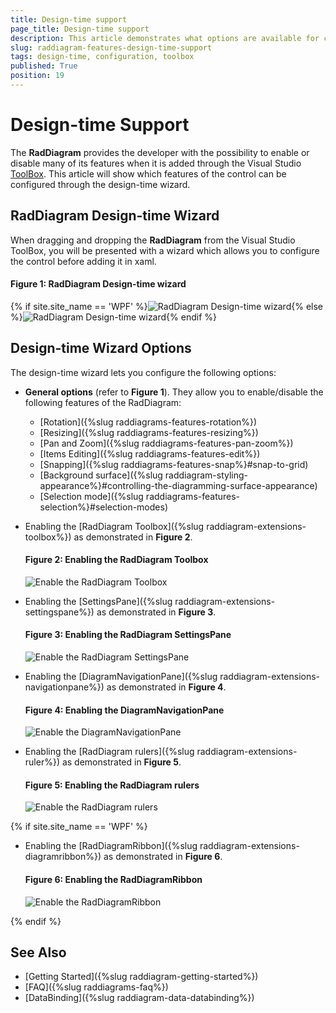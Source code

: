 ```yaml
---
title: Design-time support
page_title: Design-time support
description: This article demonstrates what options are available for configuring the RadDiagram during design-time.
slug: raddiagram-features-design-time-support
tags: design-time, configuration, toolbox
published: True
position: 19
---
```


# Design-time Support

The __RadDiagram__ provides the developer with the possibility to enable or disable many of its features when it is added through the Visual Studio [ToolBox](https://docs.microsoft.com/en-us/visualstudio/ide/reference/toolbox?view=vs-2017). This article will show which features of the control can be configured through the design-time wizard.

## RadDiagram Design-time Wizard

When dragging and dropping the __RadDiagram__ from the Visual Studio ToolBox, you will be presented with a wizard which allows you to configure the control before adding it in xaml.

#### __Figure 1: RadDiagram Design-time wizard__
{% if site.site_name == 'WPF' %}![RadDiagram Design-time wizard](images/DiagramDesignWizardGeneralOptions.png){% else %}![RadDiagram Design-time wizard](images/DiagramDesignWizardGeneralOptions_SL.png){% endif %}

## Design-time Wizard Options

The design-time wizard lets you configure the following options: 

* __General options__ (refer to __Figure 1__). They allow you to enable/disable the following features of the RadDiagram:
    * [Rotation]({%slug raddiagrams-features-rotation%}) 
    * [Resizing]({%slug raddiagrams-features-resizing%})
    * [Pan and Zoom]({%slug raddiagrams-features-pan-zoom%})
    * [Items Editing]({%slug raddiagrams-features-edit%})
    * [Snapping]({%slug raddiagrams-features-snap%}#snap-to-grid)
    * [Background surface]({%slug raddiagram-styling-appearance%}#controlling-the-diagramming-surface-appearance)
    * [Selection mode]({%slug raddiagrams-features-selection%}#selection-modes)

* Enabling the [RadDiagram Toolbox]({%slug raddiagram-extensions-toolbox%}) as demonstrated in __Figure 2__.

    #### __Figure 2: Enabling the RadDiagram Toolbox__
    ![Enable the RadDiagram Toolbox](images/DiagramDesignWizardToolBox.png)

* Enabling the [SettingsPane]({%slug raddiagram-extensions-settingspane%}) as demonstrated in __Figure 3__.

    #### __Figure 3: Enabling the RadDiagram SettingsPane__
    ![Enable the RadDiagram SettingsPane](images/DiagramDesignWizardSettingsPane.png)

* Enabling the [DiagramNavigationPane]({%slug raddiagram-extensions-navigationpane%}) as demonstrated in __Figure 4__.

    #### __Figure 4: Enabling the DiagramNavigationPane__
    ![Enable the DiagramNavigationPane](images/DiagramDesignWizardNavigationPane.png)

* Enabling the [RadDiagram rulers]({%slug raddiagram-extensions-ruler%}) as demonstrated in __Figure 5__.

    #### __Figure 5: Enabling the RadDiagram rulers__
    ![Enable the RadDiagram rulers](images/DiagramDesignWizardRulers.png)

{% if site.site_name == 'WPF' %}
* Enabling the [RadDiagramRibbon]({%slug raddiagram-extensions-diagramribbon%}) as demonstrated in __Figure 6__.

    #### __Figure 6: Enabling the RadDiagramRibbon__
    ![Enable the RadDiagramRibbon](images/DiagramDesignWizardRibbon.png)

{% endif %}

## See Also
* [Getting Started]({%slug raddiagram-getting-started%})
* [FAQ]({%slug raddiagrams-faq%})
* [DataBinding]({%slug raddiagram-data-databinding%})
